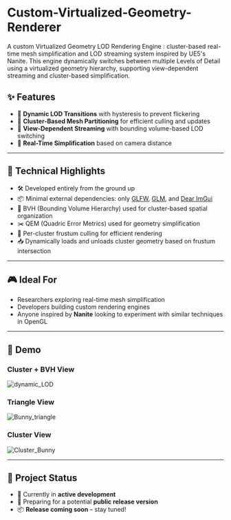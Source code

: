 # Custom-Virtualized-Geometry-Renderer
A custom Virtualized Geometry LOD Rendering Engine : cluster-based real-time mesh simplification and LOD streaming system inspired by UE5's Nanite. This engine dynamically switches between multiple Levels of Detail using a virtualized geometry hierarchy, supporting view-dependent streaming and cluster-based simplification.


## ✨ Features

- 🔄 **Dynamic LOD Transitions** with hysteresis to prevent flickering  
- 🧩 **Cluster-Based Mesh Partitioning** for efficient culling and updates  
- 🚀 **View-Dependent Streaming** with bounding volume-based LOD switching  
- 🎯 **Real-Time Simplification** based on camera distance  

---
## 🔧 Technical Highlights

- 🛠️ Developed entirely from the ground up
- 📦 Minimal external dependencies: only [GLFW](https://www.glfw.org/), [GLM](https://github.com/g-truc/glm), and [Dear ImGui](https://github.com/ocornut/imgui)
- 🌲 BVH (Bounding Volume Hierarchy) used for cluster-based spatial organization
- ✂️ QEM (Quadric Error Metrics) used for geometry simplification
- 🎯 Per-cluster frustum culling for efficient rendering
- 📥 Dynamically loads and unloads cluster geometry based on frustum intersection

---
## 🎮 Ideal For

- Researchers exploring real-time mesh simplification  
- Developers building custom rendering engines  
- Anyone inspired by **Nanite** looking to experiment with similar techniques in OpenGL
---
## 🎥 Demo
### Cluster + BVH View
![dynamic_LOD](https://github.com/user-attachments/assets/1556bb78-c4d1-49c8-9804-0441a5426929)

### Triangle View
![Bunny_triangle](https://github.com/user-attachments/assets/0fb69ce0-a2eb-4fc8-9090-157ea481639f)

### Cluster View
![Cluster_Bunny](https://github.com/user-attachments/assets/68529280-5257-4bce-b72b-07ec685d527f)

---

## 🚧 Project Status

- 🔄 Currently in **active development**
- 🧪 Preparing for a potential **public release version**
- 📦 **Release coming soon** – stay tuned!


